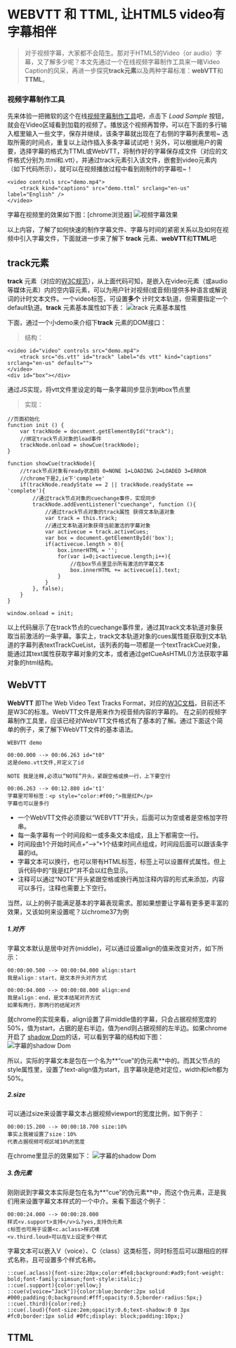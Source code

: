 # WEBVTT 和 TTML, 让HTML5 video有字幕相伴 #

> 对于视频字幕，大家都不会陌生。那对于HTML5的Video（or audio）字幕，又了解多少呢？本文先通过一个在线视频字幕制作工具来一睹Video Caption的风采，再进一步探究**track元素**以及两种字幕标准：**webVTT**和**TTML**。

### 视频字幕制作工具 ###
先来体验一把微软的这个在线[视频字幕制作工具](http://ie.microsoft.com/testdrive/Graphics/CaptionMaker/ "HTML5 Video Caption Maker")吧，点击下 *Load Sample* 按钮，就会在Video区域看到加载的视频了。播放这个视频再暂停，可以在下面的多行输入框里输入一些文字，保存并继续，该条字幕就出现在了右侧的字幕列表里啦~ 选取所需的时间点，重复以上动作插入多条字幕试试吧！另外，可以根据用户的需要，选择字幕的格式为TTML或WebVTT，将制作好的字幕保存成文件（对应的文件格式分别为.ttml和.vtt），并通过track元素引入该文件，嵌套到video元素内（如下代码所示），就可以在视频播放过程中看到刚制作的字幕啦~！

    <video controls src="demo.mp4">
    	<track kind="captions" src="demo.ttml" srclang="en-us" label="English" />
    </video> 

字幕在视频里的效果如下图：[chrome浏览器]
![视频字幕效果](https://raw.githubusercontent.com/lzf0402/videoCaption/master/demo/image1.png)


以上内容，了解了如何快速的制作字幕文件、字幕与时间的紧密关系以及如何在视频中引入字幕文件，下面就进一步来了解下 **track** 元素、**webVTT**和**TTML**吧

## track元素 ##
**track** 元素（对应的[W3C规范](http://www.w3.org/TR/html51/embedded-content.html#the-track-element)），从上面代码可知，是嵌入在video元素（或audio等媒体元素）内的空内容元素，可以为用户针对视频(或音频)提供多种语言或解说词的计时文本文件。一个video标签，可设置**多个** 计时文本轨道，但需要指定一个default轨道。**track** 元素基本属性如下表：
![track 元素基本属性](https://raw.githubusercontent.com/lzf0402/videoCaption/master/demo/image2.png)

下面，通过一个小demo来介绍下**track** 元素的DOM接口：
> 结构：

    <video id="video" controls src="demo.mp4">
		<track src="ds.vtt" id="track" label="ds vtt" kind="captions" srclang="en-us" default="">
	</video>
	<div id="box"></div>

通过JS实现，将vtt文件里设定的每一条字幕同步显示到#box节点里
> 实现：
 
	//页面初始化 
	function init () {
		var trackNode = document.getElementById("track");
		//绑定track节点对象的load事件
		trackNode.onload = showCue(trackNode);
	}

	function showCue(trackNode){
		//track节点对象有ready状态码 0=NONE 1=LOADING 2=LOADED 3=ERROR
		//chrome下是2,ie下'complete'
		if(trackNode.readyState == 2 || trackNode.readyState == 'complete'){
			//通过track节点对象的cuechange事件，实现同步
			trackNode.addEventListener("cuechange", function (){
				//通过track节点对象的track属性 获得文本轨道对象
	        	var track = this.track;        
				//通过文本轨道对象获得当前激活的字幕对象
	        	var activecue = track.activeCues;
				var box = document.getElementById('box');
		        if(activecue.length > 0){
		        	box.innerHTML = '';
		        	for(var i=0;i<activecue.length;i++){
						//在box节点里显示所有激活的字幕文本
		        		box.innerHTML += activecue[i].text;
		        	}
		       	}
		    }, false); 
		}
	}

	window.onload = init; 
   
以上代码展示了在track节点的cuechange事件里，通过其track文本轨道对象获取当前激活的一条字幕。事实上，track文本轨道对象的cues属性能获取到文本轨道的字幕列表textTrackCueList，该列表的每一项都是一个textTrackCue对象，能通过其text属性获取字幕对象的文本，或者通过getCueAsHTML()方法获取字幕对象的html结构。


## WebVTT ##
**WebVTT** 即The Web Video Text Tracks Format，对应的[W3C文档](http://dev.w3.org/html5/webvtt/ "webvtt规范")，目前还不是W3C的标准。WebVTT文件是用来作为视音频内容的字幕的。 在之前的视频字幕制作工具里，应该已经对WebVTT文件格式有了基本的了解。通过下面这个简单的例子，来了解下WebVTT文件的基本语法。

    WEBVTT demo

	00:00.000 --> 00:06.263 id="t0"
	这是demo.vtt文件,并定义了id
	
	NOTE 我是注释,必须以“NOTE”开头，紧跟空格或换一行，上下要空行
	
	00:06.263 --> 00:12.880 id='t1'
	字幕里可带标签：<p style="color:#f00;">我是红P</p>
	字幕也可以是多行


- 一个WebVTT文件必须要以“WEBVTT”开头，后面可以为空或者是空格加字符串。
- 每一条字幕有一个时间段和一或多条文本组成，且上下都需空一行。
- 时间段由1个开始时间点+“-->”+1个结束时间点组成，时间段后面可以跟该条字幕的id。
- 字幕文本可以换行，也可以带有HTML标签，标签上可以设置样式属性。但上诉代码中的“我是红P”并不会以红色显示。
- 注释可以通过“NOTE”开头紧跟空格或换行再加注释内容的形式来添加，内容可以多行，注释也需要上下空行。

当然，以上的例子能满足基本的字幕表现需求。那如果想要让字幕有更多更丰富的效果，又该如何来设置呢？以chrome37为例

##### 1.对齐 #####
字幕文本默认是居中对齐(middle)，可以通过设置align的值来改变对齐，如下所示：
    
	00:00:00.500 --> 00:00:04.000 align:start
	我是align：start，是文本开头对齐方式
	
	00:00:04.000 --> 00:00:08.000 align:end
	我是align：end，是文本结尾对齐方式
	如果有两行，那两行的结尾对齐

就chrome的实现来看，align设置了非middle值的字幕，只会占据视频宽度的50%，值为start，占据的是右半边，值为end则占据视频的左半边。如果chrome开启了 [shadow Dom](http://www.w3.org/TR/shadow-dom/)的话，可以看到字幕的结构如下图：
![字幕的shadow Dom](https://raw.githubusercontent.com/lzf0402/videoCaption/master/demo/image3.png)

所以，实际的字幕文本是包在一个名为**“cue”的伪元素**中的。而其父节点的style属性里，设置了text-align值为start，且字幕块是绝对定位，width和left都为50%。

##### 2.size #####
可以通过size来设置字幕文本占据视频viewport的宽度比例，如下例子：

    00:00:15.200 --> 00:00:18.700 size:10%
	事实上我被设置了size：10%
	代表占据视频可视区域10%的宽度
在chrome里显示的效果如下：
![字幕的shadow Dom](https://raw.githubusercontent.com/lzf0402/videoCaption/master/demo/image4.png)

##### 3.伪元素 #####
刚刚说到字幕文本实际是包在名为**“cue”的伪元素**中，而这个伪元素，正是我们用来设置字幕文本样式的一个中介。来看下面这个例子：

    00:00:24.000 --> 00:00:28.000 
	样式<v.support>支持</v>么?yes,支持伪元素
	c标签也可用于设置<c.aclass>样式噢
	<v.third.loud>可以在V上设定多个样式
字幕文本可以嵌入V（voice）、C（class）这类标签，同时标签后可以跟相应的样式名称，且可设置多个样式名称。

    ::cue(.aclass){font-size:28px;color:#fe8;background:#ad9;font-weight: bold;font-family:simsun;font-style:italic;}
	::cue(.support){color:yellow;}
	::cue(v[voice="Jack"]){color:blue;border:2px solid #000;padding:0;background:#fff;opacity:0.5;border-radius:5px;}
	::cue(.third){color:red;}
	::cue(.loud){font-size:2em;opacity:0.6;text-shadow:0 0 3px #fc0;border:1px solid #0fc;display: block;padding:10px;}


## TTML ##

